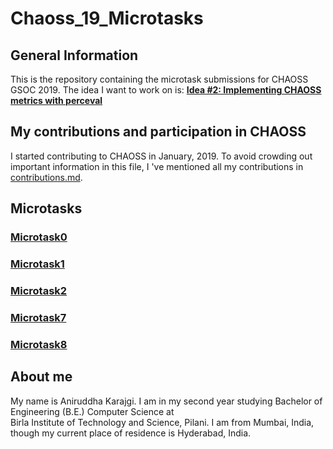 # Chaoss_19_Microtasks

## General Information
This is the repository containing the microtask submissions for CHAOSS GSOC 2019. The idea I want to work on is:
**[Idea #2: Implementing CHAOSS metrics with perceval](https://github.com/chaoss/wg-gmd/issues/81)**


## My contributions and participation in CHAOSS
I started contributing to CHAOSS in January, 2019. To avoid crowding out important information in this file, I 've mentioned all my contributions in [contributions.md](./contributions.md).


## Microtasks
### [Microtask0](./microtask0)

### [Microtask1](./microtask1)

### [Microtask2](./microtask2)

### [Microtask7](./microtask7)

### [Microtask8](./microtask8)

## About me
My name is Aniruddha Karajgi. I am in my second year studying Bachelor of Engineering (B.E.) Computer Science at  
Birla Institute of Technology and Science, Pilani. I am from Mumbai, India, though my current place of residence is Hyderabad, India. 